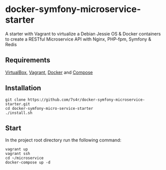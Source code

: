 # docker-symfony-microservice-starter
A starter with Vagrant to virtualize a Debian Jessie OS &amp; Docker containers to create a RESTful Microservice API with Nginx, PHP-fpm, Symfony & Redis

## Requirements
[VirtualBox](https://www.virtualbox.org/), [Vagrant](https://www.vagrantup.com/), [Docker](https://www.docker.io/) and [Compose](http://docs.docker.com/compose/install/)

## Installation

```
git clone https://github.com/7s4r/docker-symfony-microservice-starter.git
cd docker-symfony-micro-service-starter
./install.sh
```

## Start
In the project root directory run the following command:
```
vagrant up
vagrant ssh
cd ~/microservice
docker-compose up -d
```

